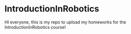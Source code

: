 # IntroductionInRobotics
HI everyone, this is my repo to upload my homeworks for the IntroductionInRobotics course!

